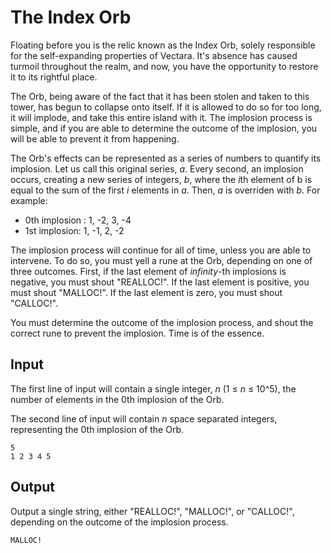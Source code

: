 # The Index Orb

Floating before you is the relic known as the Index Orb, solely responsible for the self-expanding properties of Vectara. It's absence has caused turmoil throughout the realm, and now, you have the opportunity to restore it to its rightful place.

The Orb, being aware of the fact that it has been stolen and taken to this tower, has begun to collapse onto itself. If it is allowed to do so for too long, it will implode, and take this entire island with it. The implosion process is simple, and if you are able to determine the outcome of the implosion, you will be able to prevent it from happening.

The Orb's effects can be represented as a series of numbers to quantify its implosion. Let us call this original series, _a_. Every second, an implosion occurs, creating a new series of integers, _b_, where the *i*th element of b is equal to the sum of the first _i_ elements in _a_. Then, _a_ is overriden with _b_. For example:

- 0th implosion : 1, -2, 3, -4
- 1st implosion: 1, -1, 2, -2

The implosion process will continue for all of time, unless you are able to intervene. To do so, you must yell a rune at the Orb, depending on one of three outcomes. First, if the last element of _infinity_-th implosions is negative, you must shout "REALLOC!". If the last element is positive, you must shout "MALLOC!". If the last element is zero, you must shout "CALLOC!".

You must determine the outcome of the implosion process, and shout the correct rune to prevent the implosion. Time is of the essence.

## Input

The first line of input will contain a single integer, _n_ (1 ≤ _n_ ≤ 10^5), the number of elements in the 0th implosion of the Orb.

The second line of input will contain _n_ space separated integers, representing the 0th implosion of the Orb.

```
5
1 2 3 4 5
```

## Output

Output a single string, either "REALLOC!", "MALLOC!", or "CALLOC!", depending on the outcome of the implosion process.

```
MALLOC!
```
